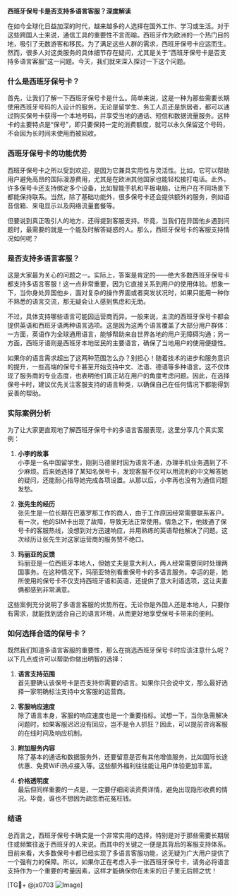 **西班牙保号卡是否支持多语言客服？深度解读**

在如今全球化日益加深的时代，越来越多的人选择在国外工作、学习或生活。对于这些跨国人士来说，通信工具的重要性不言而喻。西班牙作为欧洲的一个热门目的地，吸引了无数游客和移民。为了满足这些人群的需求，西班牙保号卡应运而生。然而，很多人对这类服务的具体细节存在疑问，尤其是关于“西班牙保号卡是否支持多语言客服”这一问题。今天，我们就来深入探讨一下这个问题。

### 什么是西班牙保号卡？

首先，让我们了解一下西班牙保号卡是什么。简单来说，这是一种为那些需要长期使用西班牙号码的人设计的服务。无论是留学生、务工人员还是旅居者，都可以通过购买保号卡获得一个本地号码，并享受当地的通话、短信和数据流量服务。这种卡的主要特点是“保号”，即只要保持一定的消费额度，就可以永久保留这个号码，不会因为长时间未使用而被回收。

### 西班牙保号卡的功能优势

西班牙保号卡之所以受到欢迎，是因为它兼具实用性与灵活性。比如，它可以帮助用户避免高昂的国际漫游费用，尤其是在欧洲其他国家也能轻松接打电话。此外，许多保号卡还支持绑定多个设备，比如智能手机和平板电脑，让用户在不同场景下都能保持联系。当然，除了基础功能外，很多保号卡还会提供额外的服务，例如语音信箱、来电显示以及网络流量套餐等。

但要说到真正吸引人的地方，还得提到客服支持。毕竟，当我们在异国他乡遇到问题时，最需要的就是一个能及时解答疑惑的人。那么，西班牙保号卡的客服支持情况如何呢？

### 是否支持多语言客服？

这是大家最为关心的问题之一。实际上，答案是肯定的——绝大多数西班牙保号卡都支持多语言客服！这一点非常重要，因为它直接关系到用户的使用体验。想象一下，当你身处异国他乡，面对复杂的操作界面或者突发状况时，如果只能用一种你不熟悉的语言交流，那无疑会让人感到焦虑和无助。

不过，具体支持哪些语言可能因运营商而异。一般来说，主流的西班牙保号卡都会提供英语和西班牙语两种语言选项。这是因为这两个语言覆盖了大部分用户群体：一方面，英语作为全球通用语言，能够帮助来自世界各地的用户无障碍沟通；另一方面，西班牙语则是西班牙本地居民的主要语言，确保了当地用户的使用便捷性。

如果你的语言需求超出了这两种范围怎么办？别担心！随着技术的进步和服务意识的提升，一些高端的保号卡甚至开始支持中文、法语、德语等多种语言。这不仅体现了服务商的专业态度，也表明他们真正站在用户的角度考虑问题。因此，在选择保号卡时，建议优先关注客服支持的语言种类，以确保自己在任何情况下都能得到妥善的帮助。

### 实际案例分析

为了让大家更直观地了解西班牙保号卡的多语言客服表现，这里分享几个真实案例：

1. **小李的故事**  
小李是一名中国留学生，刚到马德里时因为语言不通，办理手机业务遇到了不少麻烦。后来她选择了某知名保号卡，发现客服不仅可以用流利的中文解答她的疑问，还能耐心指导她完成各项设置。从那以后，小李再也没有为通信问题发愁。

2. **张先生的经历**  
张先生是一位长期在巴塞罗那工作的商人，由于工作原因经常需要联系客户。有一次，他的SIM卡出现了故障，导致无法正常使用。情急之下，他拨通了保号卡的客服热线，没想到对方迅速响应，并用熟练的英语帮他解决了问题。这次经历让张先生对这家运营商的服务赞不绝口。

3. **玛丽亚的反馈**  
玛丽亚是一位西班牙本地人，但她丈夫是意大利人，两人经常需要同时处理两国事务。在这种情况下，玛丽亚特别看重保号卡的多语言服务。幸运的是，她所使用的保号卡不仅支持西班牙语和英语，还提供了意大利语选项，这让夫妻俩都感到非常满意。

这些案例充分说明了多语言客服的优势所在。无论你是外国人还是本地人，只要你有需求，就能找到适合自己的语言环境，从而更好地享受保号卡带来的便利。

### 如何选择合适的保号卡？

既然我们知道多语言客服的重要性，那么在挑选西班牙保号卡时应该注意什么呢？以下几点或许可以帮助你做出明智的选择：

1. **语言支持范围**  
首先要确认该保号卡是否支持你需要的语言。如果你只会说中文，那么最好选择一家明确标注支持中文客服的运营商。

2. **客服响应速度**  
除了语言本身，客服的响应速度也是一个重要指标。试想一下，当你急需解决问题时，如果客服迟迟没有回应，岂不是令人抓狂？因此，可以提前咨询客服的在线时间及响应机制。

3. **附加服务内容**  
除了基本的通话和数据服务外，还要留意是否有其他增值服务，比如国际长途优惠、免费WiFi热点接入等。这些额外福利往往能让用户体验更加丰富。

4. **价格透明度**  
最后但同样重要的一点是，一定要仔细阅读资费详情，避免出现隐形收费的情况。毕竟，谁也不想因为疏忽而花冤枉钱。

### 结语

总而言之，西班牙保号卡确实是一个非常实用的选择，特别是对于那些需要长期居住或频繁往返于西班牙的人来说。而其中的关键之一便是其背后的客服支持体系。目前来看，大多数保号卡都已经实现了多语言客服功能，这无疑为广大用户提供了一个强有力的保障。所以，如果你正在考虑入手一张西班牙保号卡，请务必将语言支持作为一个重要的考量因素，这样才能确保你在未来的日子里无后顾之忧！

[TG💪+ @jx0703 ![Image](https://github.com/user-attachments/assets/dbca1d08-cadb-493c-b0ec-ad6f7a83f270)]